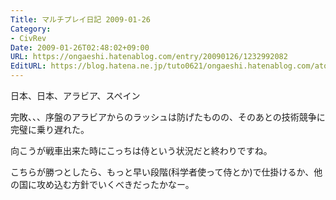 ```yaml
---
Title: マルチプレイ日記 2009-01-26
Category:
- CivRev
Date: 2009-01-26T02:48:02+09:00
URL: https://ongaeshi.hatenablog.com/entry/20090126/1232992082
EditURL: https://blog.hatena.ne.jp/tuto0621/ongaeshi.hatenablog.com/atom/entry/6435922169449193100
---
```


日本、日本、アラビア、スペイン

完敗、、、序盤のアラビアからのラッシュは防げたものの、そのあとの技術競争に完璧に乗り遅れた。

向こうが戦車出来た時にこっちは侍という状況だと終わりですね。

こちらが勝つとしたら、もっと早い段階(科学者使って侍とか)で仕掛けるか、他の国に攻め込む方針でいくべきだったかなー。

